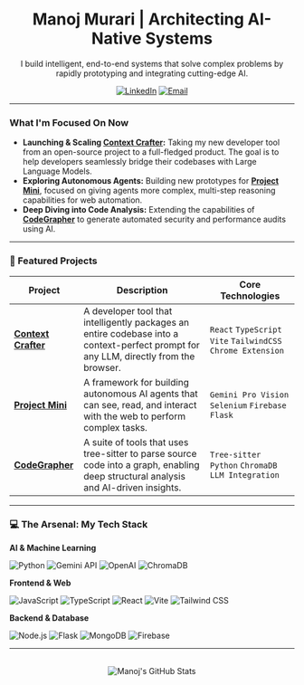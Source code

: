 <div align="center">
  <h1>Manoj Murari | Architecting AI-Native Systems</h1>
  <p>
    I build intelligent, end-to-end systems that solve complex problems by rapidly prototyping and integrating cutting-edge AI.
  </p>
  <p>
    <a href="https://www.linkedin.com/in/manojmurari"><img src="https://img.shields.io/badge/LinkedIn-0077B5?style=plastic&logo=linkedin&logoColor=white" alt="LinkedIn"/></a>
    <a href="mailto:manojmurari357@gmail.com"><img src="https://img.shields.io/badge/Email-D14836?style=plastic&logo=gmail&logoColor=white" alt="Email"/></a>
  </p>
</div>

---

### What I'm Focused On Now

-    **Launching & Scaling [Context Crafter](https://github.com/Manoj-Murari/Context-Crafter):** Taking my new developer tool from an open-source project to a full-fledged product. The goal is to help developers seamlessly bridge their codebases with Large Language Models.
-    **Exploring Autonomous Agents:** Building new prototypes for **[Project Mini](https://github.com/Manoj-Murari/AI-Web-Assistant)**, focused on giving agents more complex, multi-step reasoning capabilities for web automation.
-    **Deep Diving into Code Analysis:** Extending the capabilities of **[CodeGrapher](https://github.com/Manoj-Murari/CodeGrapher)** to generate automated security and performance audits using AI.

---

### 🚀 Featured Projects

| Project                                               | Description                                                                                                                           | Core Technologies                                      |
| ----------------------------------------------------- | ------------------------------------------------------------------------------------------------------------------------------------- | ------------------------------------------------------ |
|  **[Context Crafter](https://github.com/Manoj-Murari/Context-Crafter)** | A developer tool that intelligently packages an entire codebase into a context-perfect prompt for any LLM, directly from the browser. | `React` `TypeScript` `Vite` `TailwindCSS` `Chrome Extension` |
|  **[Project Mini](https://github.com/Manoj-Murari/AI-Web-Assistant)** | A framework for building autonomous AI agents that can see, read, and interact with the web to perform complex tasks.       | `Gemini Pro Vision` `Selenium` `Firebase` `Flask`      |
|  **[CodeGrapher](https://github.com/Manoj-Murari/CodeGrapher)** | A suite of tools that uses tree-sitter to parse source code into a graph, enabling deep structural analysis and AI-driven insights. | `Tree-sitter` `Python` `ChromaDB` `LLM Integration`     |

---

### 💻 The Arsenal: My Tech Stack

**AI & Machine Learning** <br/>
<p>
  <img src="https://img.shields.io/badge/Python-3776AB?style=plastic&logo=python&logoColor=white" alt="Python"/>
  <img src="https://img.shields.io/badge/Gemini%20API-4285F4?style=plastic&logo=google&logoColor=white" alt="Gemini API"/>
  <img src="https://img.shields.io/badge/OpenAI-412991?style=plastic&logo=openai&logoColor=white" alt="OpenAI"/>
  <img src="https://img.shields.io/badge/ChromaDB-5A16E4?style=plastic" alt="ChromaDB"/>
</p>

**Frontend & Web** <br/>
<p>
  <img src="https://img.shields.io/badge/JavaScript-F7DF1E?style=plastic&logo=javascript&logoColor=black" alt="JavaScript"/>
  <img src="https://img.shields.io/badge/TypeScript-3178C6?style=plastic&logo=typescript&logoColor=white" alt="TypeScript"/>
  <img src="https://img.shields.io/badge/React-20232A?style=plastic&logo=react&logoColor=61DAFB" alt="React"/>
  <img src="https://img.shields.io/badge/Vite-646CFF?style=plastic&logo=vite&logoColor=white" alt="Vite"/>
  <img src="https://img.shields.io/badge/Tailwind_CSS-38B2AC?style=plastic&logo=tailwind-css&logoColor=white" alt="Tailwind CSS"/>
</p>

**Backend & Database** <br/>
<p>
  <img src="https://img.shields.io/badge/Node.js-339933?style=plastic&logo=nodedotjs&logoColor=white" alt="Node.js"/>
  <img src="https://img.shields.io/badge/Flask-000000?style=plastic&logo=flask&logoColor=white" alt="Flask"/>
  <img src="https://img.shields.io/badge/MongoDB-47A248?style=plastic&logo=mongodb&logoColor=white" alt="MongoDB"/>
  <img src="https://img.shields.io/badge/Firebase-FFCA28?style=plastic&logo=firebase&logoColor=black" alt="Firebase"/>
</p>

---
<div align="center">
  <br/>
  <img src="https://github-readme-stats.vercel.app/api?username=manoj-murari&show_icons=true&theme=radical&count_private=true&hide_border=true" alt="Manoj's GitHub Stats"/>
</div>
